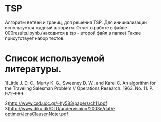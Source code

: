 TSP
===
Алгоритм ветвей и границ, для решения TSP.
Для инициализации используется жадный алгоритм.
Отчет о работе в файле 000results.ipynb.(находится в tsp - второй файл в папке)
Также присутствует набор тестов.

Список используемой литературы.
====
1)Little J. D. C., Murty K. G., Sweeney D. W., and Karel C. An algorithm for the Traveling
Salesman Problem // Operations Research. 1963. No. 11. P. 972–989.

2)http://www.csd.uoc.gr/~hy583/papers/ch11.pdf
3)http://www.diku.dk/OLD/undervisning/2003e/datV-optimer/JensClausenNoter.pdf
